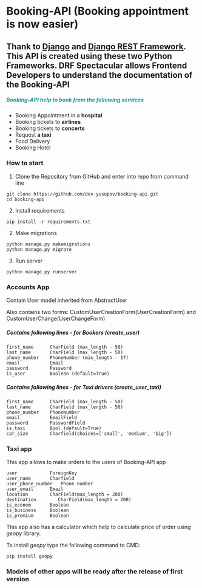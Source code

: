# Booking-API (Booking appointment is now easier)

## Thank to [Django](https://www.djangoproject.com/) and [Django REST Framework](https://www.django-rest-framework.org/). This API is created using these two Python Frameworks. DRF Spectacular allows Frontend Developers to understand the documentation of the Booking-API

<h5 style="color:rgb(30,150,150);">Booking-API help to book from the following services</h5>

- Booking Appointment in a **hospital**
- Booking tickets to **airlines**
- Booking tickets to **concerts**
- Request **a taxi**
- Food Delivery
- Booking Hotel

### How to start

1. Clone the Repository from GitHub and enter into repo from command line

```
git clone https://github.com/dev-yusupov/booking-api.git
cd booking-api
```

2. Install requirements

```
pip install -r requirements.txt
```

2. Make migrations

```
python manage.py makemigrations
python manage.py migrate
```

3. Run server

```
python manage.py runserver
```

### Accounts App

Contain User model inherited from AbstractUser

Also contains two forms: CustomUserCreationForm(UserCreationForm) and CustomUserChange(UserChangeForm)

##### Contains following lines - for Bookers (create_user)

```
first_name      CharField (max_length - 50)
last_name       CharField (max_length - 50)
phone_number    PhoneNumber (max_length - 17)
email           Email
password        Password
is_user         Boolean (default=True)
```

##### Contains following lines - for Taxi drivers (create_user_taxi)

```
first_name      CharField (max_length - 50)
last_name       CharField (max_length - 50)
phone_number    PhoneNumber
email           EmailField
password        PasswordField
is_taxi         Bool (default=True)
car_size        Charfield(choices=['small', 'medium', 'big'])
```

### Taxi app

This app allows to make orders to the users of Booking-API app

```
user            ForeignKey
user_name       Charfield
user_phone_number   Phone number
user_email      Email
location        CharField(max_length = 200)
destination        CharField(max_length = 200)
is_econom       Boolean
is_business     Boolean
is_premium      Boolean
```

This app also has a calculator which help to calculate price of order using <i>geopy</i> library.

To install <i>geopy</i> type the following command to CMD:
```
pip install geopy
```

### Models of other apps will be ready after the release of first version
